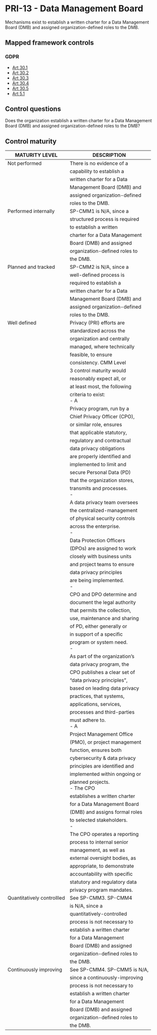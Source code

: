 # PRI-13 - Data Management Board
Mechanisms exist to establish a written charter for a Data Management Board (DMB) and assigned organization-defined roles to the DMB.
## Mapped framework controls
### GDPR
- [Art 30.1](../gdpr/art301.md)
- [Art 30.2](../gdpr/art302.md)
- [Art 30.3](../gdpr/art303.md)
- [Art 30.4](../gdpr/art304.md)
- [Art 30.5](../gdpr/art305.md)
- [Art 5.1](../gdpr/art51.md)
## Control questions
Does the organization establish a written charter for a Data Management Board (DMB) and assigned organization-defined roles to the DMB?
## Control maturity
|       MATURITY LEVEL       |          DESCRIPTION           |
|----------------------------|--------------------------------|
| Not performed              | There is no evidence of a      |
|                            | capability to establish a      |
|                            | written charter for a Data     |
|                            | Management Board (DMB) and     |
|                            | assigned organization-defined  |
|                            | roles to the DMB.              |
| Performed internally       | SP-CMM1 is N/A, since a        |
|                            | structured process is required |
|                            | to establish a written         |
|                            | charter for a Data Management  |
|                            | Board (DMB) and assigned       |
|                            | organization-defined roles to  |
|                            | the DMB.                       |
| Planned and tracked        | SP-CMM2 is N/A, since a        |
|                            | well-defined process is        |
|                            | required to establish a        |
|                            | written charter for a Data     |
|                            | Management Board (DMB) and     |
|                            | assigned organization-defined  |
|                            | roles to the DMB.              |
| Well defined               | Privacy (PRI) efforts are      |
|                            | standardized across the        |
|                            | organization and centrally     |
|                            | managed, where technically     |
|                            | feasible, to ensure            |
|                            | consistency. CMM Level         |
|                            | 3 control maturity would       |
|                            | reasonably expect all, or      |
|                            | at least most, the following   |
|                            | criteria to exist:<br>- A      |
|                            | Privacy program, run by a      |
|                            | Chief Privacy Officer (CPO),   |
|                            | or similar role, ensures       |
|                            | that applicable statutory,     |
|                            | regulatory and contractual     |
|                            | data privacy obligations       |
|                            | are properly identified and    |
|                            | implemented to limit and       |
|                            | secure Personal Data (PD)      |
|                            | that the organization stores,  |
|                            | transmits and processes.<br>-  |
|                            | A data privacy team oversees   |
|                            | the centralized-management     |
|                            | of physical security controls  |
|                            | across the enterprise. <br>-   |
|                            | Data Protection Officers       |
|                            | (DPOs) are assigned to work    |
|                            | closely with business units    |
|                            | and project teams to ensure    |
|                            | data privacy principles        |
|                            | are being implemented.<br>-    |
|                            | CPO and DPO determine and      |
|                            | document the legal authority   |
|                            | that permits the collection,   |
|                            | use, maintenance and sharing   |
|                            | of PD, either generally or     |
|                            | in support of a specific       |
|                            | program or system need.<br>-   |
|                            | As part of the organization’s  |
|                            | data privacy program, the      |
|                            | CPO publishes a clear set of   |
|                            | “data privacy principles”,     |
|                            | based on leading data privacy  |
|                            | practices, that systems,       |
|                            | applications, services,        |
|                            | processes and third-parties    |
|                            | must adhere to. <br>- A        |
|                            | Project Management Office      |
|                            | (PMO), or project management   |
|                            | function, ensures both         |
|                            | cybersecurity & data privacy   |
|                            | principles are identified and  |
|                            | implemented within ongoing or  |
|                            | planned projects.<br>- The CPO |
|                            | establishes a written charter  |
|                            | for a Data Management Board    |
|                            | (DMB) and assigns formal roles |
|                            | to selected stakeholders.<br>- |
|                            | The CPO operates a reporting   |
|                            | process to internal senior     |
|                            | management, as well as         |
|                            | external oversight bodies, as  |
|                            | appropriate, to demonstrate    |
|                            | accountability with specific   |
|                            | statutory and regulatory data  |
|                            | privacy program mandates.      |
| Quantitatively controllled | See SP-CMM3. SP-CMM4           |
|                            | is N/A, since a                |
|                            | quantitatively-controlled      |
|                            | process is not necessary to    |
|                            | establish a written charter    |
|                            | for a Data Management          |
|                            | Board (DMB) and assigned       |
|                            | organization-defined roles to  |
|                            | the DMB.                       |
| Continuously improving     | See SP-CMM4. SP-CMM5 is N/A,   |
|                            | since a continuously-improving |
|                            | process is not necessary to    |
|                            | establish a written charter    |
|                            | for a Data Management          |
|                            | Board (DMB) and assigned       |
|                            | organization-defined roles to  |
|                            | the DMB.                       |
